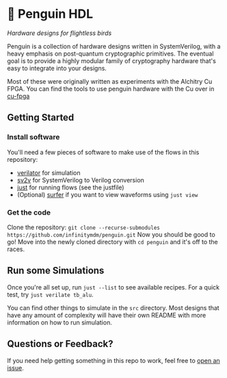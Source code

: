 # 🐧 Penguin HDL

_Hardware designs for flightless birds_

<!--Post-quantum ENGineering for Usable Integrated eNcryption-->

Penguin is a collection of hardware designs written in SystemVerilog, with a heavy emphasis on
post-quantum cryptographic primitives. The eventual goal is to provide a highly modular family of
cryptography hardware that's easy to integrate into your designs.

Most of these were originally written as experiments with the Alchitry Cu FPGA. You can find the
tools to use penguin hardware with the Cu over in [cu-fpga](https://github.com/infinitymdm/cu-fpga)

## Getting Started

### Install software

You'll need a few pieces of software to make use of the flows in this repository:

- [verilator](https://github.com/verilator/verilator) for simulation
- [sv2v](https://github.com/zachjs/sv2v) for SystemVerilog to Verilog conversion
- [just](https://github.com/casey/just) for running flows (see the justfile)
- (Optional) [surfer](https://surfer-project.org) if you want to view waveforms using `just view`

### Get the code

Clone the repository: `git clone --recurse-submodules https://github.com/infinitymdm/penguin.git`
Now you should be good to go! Move into the newly cloned directory with `cd penguin` and it's off
to the races.

## Run some Simulations

Once you're all set up, run `just --list` to see available recipes. For a quick test, try
`just verilate tb_alu`.

You can find other things to simulate in the `src` directory. Most designs that have any amount of
complexity will have their own README with more information on how to run simulation.

## Questions or Feedback?

If you need help getting something in this repo to work, feel free to
[open an issue](https://github.com/infinitymdm/penguin/issues/new).
